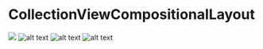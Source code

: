 # CollectionViewCompositionalLayout

![](https://drive.google.com/file/d/1gschNxyg6-zidOm1WbbOrBr6e0CwsHz0/view?usp=sharing)
![alt text](https://drive.google.com/file/d/1YdMs8DSN9INymCiPNIwBUEpewDXQqKzX/view?usp=sharing)
![alt text](https://drive.google.com/file/d/1PMGx0X6UO1UsmQ3h9u0NEnnN0y3sQdER/view?usp=sharing)
![alt text](https://drive.google.com/file/d/1BoV-p2kGLNRXnq4CdtQDFqU3n8DPVo5l/view?usp=sharing)
